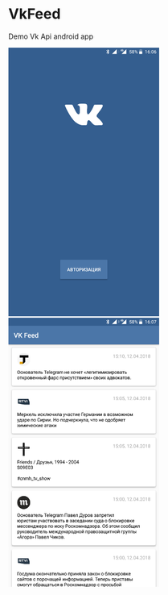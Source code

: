 # VkFeed
Demo Vk Api android app

<img src="Screenshot_20180412-160617.png" width="300px"> <img src="Screenshot_20180412-160730.png" width="300px">
